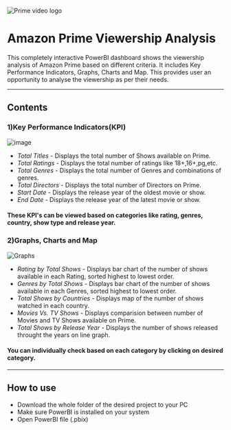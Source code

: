 ![Prime video logo](https://github.com/user-attachments/assets/f443bde3-733f-4eda-a345-27d65ca49da1)

# Amazon Prime Viewership Analysis

This completely interactive PowerBI dashboard shows the viewership analysis of Amazon Prime based on different criteria. It includes Key Performance Indicators, Graphs, Charts and Map. This provides user an opportunity to analyse the viewership as per their needs.

---------

## Contents 

### 1)Key Performance Indicators(KPI)
![image](https://github.com/user-attachments/assets/36e468ae-e867-4903-93b3-2781a8136189)

- *Total Titles* - Displays the total number of Shows available on Prime.
- *Total Ratings* - Displays the total number of ratings like 18+,16+,pg,etc.
-  *Total Genres* - Displays the total number of Genres and combinations of genres.
-  *Total Directors* - Displays the total number of Directors on Prime.
-  *Start Date* - Displays the release year of the oldest movie or show.
-  *End Date* - Displays the release year of the latest movie or show.
  
#### These KPI's can be viewed based on categories like rating, genres, country, show type and release year.

### 2)Graphs, Charts and Map
![Graphs](https://github.com/user-attachments/assets/aec8b0fb-259a-4321-b410-7b94948ace6a)

- *Rating by Total Shows* - Displays bar chart of the number of shows available in each Rating, sorted highest to lowest order.
-  *Genres by Total Shows* - Displays bar chart of the number of shows available in each Genres, sorted highest to lowest order.
-  *Total Shows by Countries* - Displays map of the number of shows watched in each country.
-  *Movies Vs. TV Shows* - Displays comparision between number of Movies and TV Shows available on Prime.
-  *Total Shows by Release Year* - Displays the number of shows released throught the years on line graph.

#### You can individually check based on each category by clicking on desired category.

----------

## How to use 

- Download the whole folder of the desired project to your PC
- Make sure PowerBI is installed on your system
- Open PowerBI file (.pbix) 
